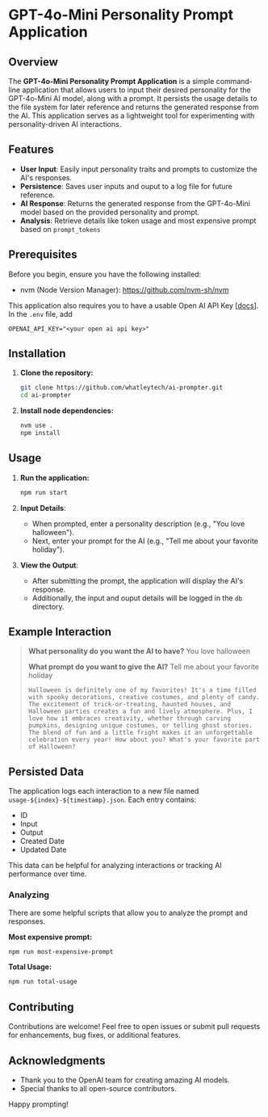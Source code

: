# GPT-4o-Mini Personality Prompt Application

## Overview

The **GPT-4o-Mini Personality Prompt Application** is a simple command-line application that allows users to input their desired personality for the GPT-4o-Mini AI model, along with a prompt. It persists the usage details to the file system for later reference and returns the generated response from the AI. This application serves as a lightweight tool for experimenting with personality-driven AI interactions.

## Features

- **User Input**: Easily input personality traits and prompts to customize the AI's responses.
- **Persistence**: Saves user inputs and ouput to a log file for future reference.
- **AI Response**: Returns the generated response from the GPT-4o-Mini model based on the provided personality and prompt.
- **Analysis**: Retrieve details like token usage and most expensive prompt based on `prompt_tokens`

## Prerequisites

Before you begin, ensure you have the following installed:

- nvm (Node Version Manager): https://github.com/nvm-sh/nvm

This application also requires you to have a usable Open AI API Key [[docs](https://platform.openai.com/docs/quickstart/create-and-export-an-api-key)]. In the `.env` file, add
```
OPENAI_API_KEY="<your open ai api key>"
```

## Installation

1. **Clone the repository:**
   ```bash
   git clone https://github.com/whatleytech/ai-prompter.git
   cd ai-prompter
   ```

2. **Install node dependencies:**
   ```bash
   nvm use .
   npm install
   ```

## Usage

1. **Run the application:**
   ```bash
   npm run start
   ```

2. **Input Details**:
   - When prompted, enter a personality description (e.g., "You love halloween").
   - Next, enter your prompt for the AI (e.g., "Tell me about your favorite holiday").

3. **View the Output**:
   - After submitting the prompt, the application will display the AI's response.
   - Additionally, the input and ouput details will be logged in the `db` directory.

## Example Interaction


>**What personality do you want the AI to have?** You love halloween
>
>**What prompt do you want to give the AI?** Tell me about your favorite holiday
>
> ```
> Halloween is definitely one of my favorites! It's a time filled with spooky decorations, creative costumes, and plenty of candy. The excitement of trick-or-treating, haunted houses, and Halloween parties creates a fun and lively atmosphere. Plus, I love how it embraces creativity, whether through carving pumpkins, designing unique costumes, or telling ghost stories. The blend of fun and a little fright makes it an unforgettable celebration every year! How about you? What's your favorite part of Halloween?
>```


## Persisted Data

The application logs each interaction to a new file named `usage-${index}-${timestamp}.json`. Each entry contains:

- ID
- Input
- Output
- Created Date
- Updated Date

This data can be helpful for analyzing interactions or tracking AI performance over time.

### Analyzing

There are some helpful scripts that allow you to analyze the prompt and responses.

**Most expensive prompt:**
```bash
npm run most-expensive-prompt
```

**Total Usage:**
```bash
npm run total-usage
```


## Contributing

Contributions are welcome! Feel free to open issues or submit pull requests for enhancements, bug fixes, or additional features.


## Acknowledgments

- Thank you to the OpenAI team for creating amazing AI models.
- Special thanks to all open-source contributors.

Happy prompting!
